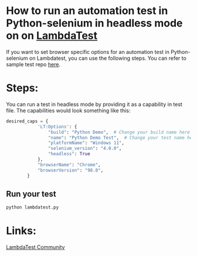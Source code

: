 # How to run an automation test in Python-selenium in headless mode on on [LambdaTest](https://www.lambdatest.com/?utm_source=github&utm_medium=repo&utm_campaign=Python-selenium-headless)

If you want to set browser specific options for an automation test in Python-selenium on Lambdatest, you can use the following steps. You can refer to sample test repo [here](https://github.com/LambdaTest/python-selenium-sample).

# Steps:

You can run a test in headless mode by providing it as a capability in test file. The capabilities would look something like this:

```python
desired_caps = {
            'LT:Options': {
                "build": "Python Demo",  # Change your build name here
                "name": "Python Demo Test",  # Change your test name here
                "platformName": "Windows 11",
                "selenium_version": "4.0.0",
                "headless": True    
            },
            "browserName": "Chrome",
            "browserVersion": "98.0",
        }

```

## Run your test

```bash
python lambdatest.py
```

# Links:

[LambdaTest Community](http://community.lambdatest.com/)

